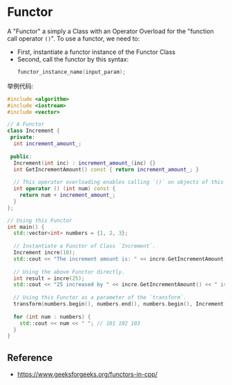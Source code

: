 # Functor

A "Functor" a simply a Class with an Operator Overload for the "function call operator `()`". To use a functor, we need to:
* First, instantiate a functor instance of the Functor Class
* Second, call the functor by this syntax:
  ```cpp
  functor_instance_name(input_param);
  ```

举例代码:
```cpp
#include <algorithm>
#include <iostream>
#include <vector>

// A Functor
class Increment {
 private:
  int increment_amount_;
  
 public:
  Increment(int inc) : increment_amount_(inc) {}
  int GetIncrementAmount() const { return increment_amount_; }
  
  // This operator overloading enables calling `()` on objects of this Class
  int operator () (int num) const {
    return num + increment_amount_;
  }
};

// Using this Functor
int main() {
  std::vector<int> numbers = {1, 2, 3};
  
  // Instantiate a Functor of Class `Increment`.
  Increment incre(10);
  std::cout << "The increment amount is: " << incre.GetIncrementAmount() << std::endl; // 10
  
  // Using the above Functor directly.
  int result = incre(25);
  std::cout << "25 increased by " << incre.GetIncrementAmount() << " is:" << result << std::endl; // 35
  
  // Using this Functor as a parameter of the `transform`.
  transform(numbers.begin(), numbers.end(), numbers.begin(), Increment(100));
  
  for (int num : numbers) {
    std::cout << num << " "; // 101 102 103
  }
}

```


## Reference
* https://www.geeksforgeeks.org/functors-in-cpp/
